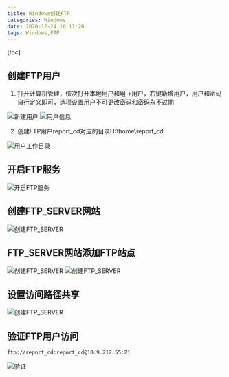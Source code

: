 ```yaml
---
title: Windows创建FTP
categories: Windows
date: 2020-12-24 10:11:20
tags: Windows,FTP
---
```

[toc]

## 创建FTP用户

1. 打开计算机管理，依次打开本地用户和组->用户，右键新增用户，用户和密码自行定义即可，选项设置用户不可更改密码和密码永不过期

![新建用户](/img/Windows/FTP/WF_20201230_01.png)
![用户信息](/img/Windows/FTP/WF_20201230_02.png)

2. 创建FTP用户report_cd对应的目录H:\home\report_cd

![用户工作目录](/img/Windows/FTP/WF_20201230_04.png)

##  开启FTP服务

![开启FTP服务](/img/Windows/FTP/WF_20201230_03.png)



## 创建FTP_SERVER网站

![创建FTP_SERVER](/img/Windows/FTP/WF_20201230_05.png)



## FTP_SERVER网站添加FTP站点

![创建FTP_SERVER](/img/Windows/FTP/WF_20201230_06.png)
![创建FTP_SERVER](/img/Windows/FTP/WF_20201230_07.png)

## 设置访问路径共享

![创建FTP_SERVER](/img/Windows/FTP/WF_20201230_08.png)

## 验证FTP用户访问

```bash
ftp://report_cd:report_cd@10.9.212.55:21
```

![验证](/img/Windows/FTP/WF_20201230_09.png)